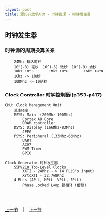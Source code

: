 ```yaml
---
layout: post
title: 源码开放学ARM - 时钟管理 - 时钟发生器 
---
```


## 时钟发生器 

### 时钟源的周期换算关系
		24Mhz 输入时钟
		10^(-3)	毫秒	10^(-6)	微秒	10^(-9)	纳秒
		1Khz 10^3		1Mhz 10^6		1Ghz 10^9
		1Ghz -> 1纳秒
		100Mhz -> 10纳秒

### Clock Controller 时钟控制器 (p353-p417)
	CMU: Clock Management Unit
		总线频率
		MSYS: Main  (200Mhz-100Mhz)
			Cortex A8 Core
			DRAM controller
		DSYS: Display (166Mhz-83Mhz)
			JPEG
		PSYS: Peripheral (133Mhz-66Mhz)
			UART
			AC97
			PWM Timer
			GPIO

	Clock Generator 时钟发生器
		S5PV210 Top-Level Clocks
			XXTI - 24Mhz --> (4 PLLS's input)
			XrtcXTI - 32.768Khz
		4 PLLs (APLL, MPLL, VPLL, EPLL)
			Phase Locked Loop 锁相环 (倍频)
	

<br> <br> 
<div> <a href="chp3-4.html">上一节</a> &nbsp;&nbsp; | &nbsp;&nbsp; <a href="chp4-2.html">下一节</a> </div> <br> <br>
